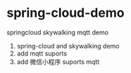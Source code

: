# spring-cloud-demo
springcloud skywalking mqtt  demo


1. spring-cloud and skywalking demo
2. add mqtt suports
3. add 微信小程序 suports mqtt
